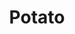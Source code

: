 ---
templateKey: blog-post
featuredpost: false
featuredimage: /assets/Potato.png
title: Potato
description: Vegetable
testfield: 384
---